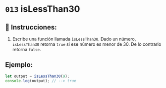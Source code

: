 # `013` isLessThan30

## 📝 Instrucciones:

1. Escribe una función llamada `isLessThan30`. Dado un número, `isLessThan30` retorna `true` si ese número es menor de 30. De lo contrario retorna `false`.

## Ejemplo:

```Javascript
let output = isLessThan30(9);
console.log(output); // --> true
```
